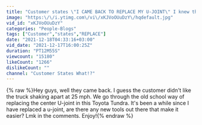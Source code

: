 ```yaml
---
title: "Customer states \"I CAME BACK TO REPLACE MY U-JOINT\" I knew they be back. 🤣🤣🤣"
image: "https:\/\/i.ytimg.com\/vi\/xKJVoOUuDzY\/hqdefault.jpg"
vid_id: "xKJVoOUuDzY"
categories: "People-Blogs"
tags: ["Customer","states","REPLACE"]
date: "2021-12-18T04:33:16+03:00"
vid_date: "2021-12-17T16:00:25Z"
duration: "PT12M55S"
viewcount: "15180"
likeCount: "1266"
dislikeCount: ""
channel: "Customer States What!?"
---
```

{% raw %}Hey guys, well they came back. I guess the customer didn't like the truck shaking apart at 25 mph. We go through the old school way of replacing the center U-joint in this Toyota Tundra. It's been a while since I have replaced a u-joint, are there any new tools out there that make it easier? Lmk in the comments. Enjoy!{% endraw %}
